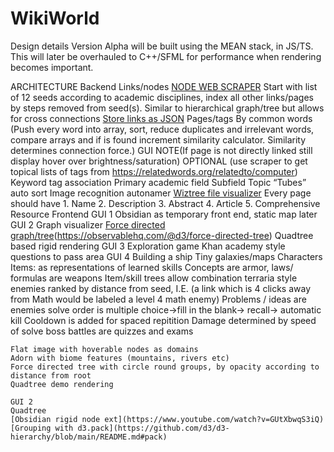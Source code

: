 # WikiWorld
Design details
Version Alpha will be built using the MEAN stack, in JS/TS. 
This will later be overhauled to C++/SFML for performance when rendering becomes important.

ARCHITECTURE
Backend
    Links/nodes
        [NODE WEB SCRAPER](http://www.digitalocean.com/community/tutorials/how-to-scrape-a-website-using-node-js-and-puppeteer)
            Start with list of 12 seeds according to academic disciplines, index all other links/pages by steps removed from seed(s). Similar to hierarchical graph/tree but allows for cross connections
        [Store links as JSON](https://stackoverflow.com/questions/43052290/representing-a-graph-in-json)
    Pages/tags
        By common words (Push every word into array, sort, reduce duplicates and irrelevant words, compare arrays and if is found increment similarity calculator. Similarity determines connection force.)
        GUI NOTE(If page is not directly linked still display hover over brightness/saturation)
        OPTIONAL (use scraper to get topical lists of tags from https://relatedwords.org/relatedto/computer)
        Keyword tag association
            Primary academic field
            Subfield 
            Topic
    “Tubes” auto sort
    Image recognition autonamer 
    [Wiztree file visualizer](https://observablehq.com/@d3/sunburst/2?intent=fork)
    Every page should have 
        1. Name
        2. Description
        3. Abstract 
        4. Article
        5. Comprehensive Resource
Frontend
    GUI 1
        Obsidian as temporary front end, static map later
    GUI 2 
        Graph visualizer 
            [Force directed graph/tree](https://observablehq.com/@d3/force-directed-graph)(https://observablehq.com/@d3/force-directed-tree)
            Quadtree based rigid rendering
    GUI 3 
        Exploration game
        Khan academy style questions to pass area
    GUI 4
        Building a ship
            Tiny galaxies/maps
            Characters
            Items: as representations of learned skills
                Concepts are armor, laws/ formulas are weapons
                Item/skill trees allow combination terraria style
            enemies ranked by distance from seed, I.E. (a link which is 4 clicks away from Math would be labeled a level 4 math enemy)
                Problems / ideas are enemies
                solve order is  multiple choice→fill in the blank→ recall→ automatic kill
                Cooldown is added for spaced repitition
                Damage determined by speed of solve
                boss battles are quizzes and exams
    
    Flat image with hoverable nodes as domains
    Adorn with biome features (mountains, rivers etc)
    Force directed tree with circle round groups, by opacity according to distance from root
    Quadtree demo rendering
   
    GUI 2 
    Quadtree
    [Obsidian rigid node ext](https://www.youtube.com/watch?v=GUtXbwqS3iQ)
    [Grouping with d3.pack](https://github.com/d3/d3-hierarchy/blob/main/README.md#pack)
